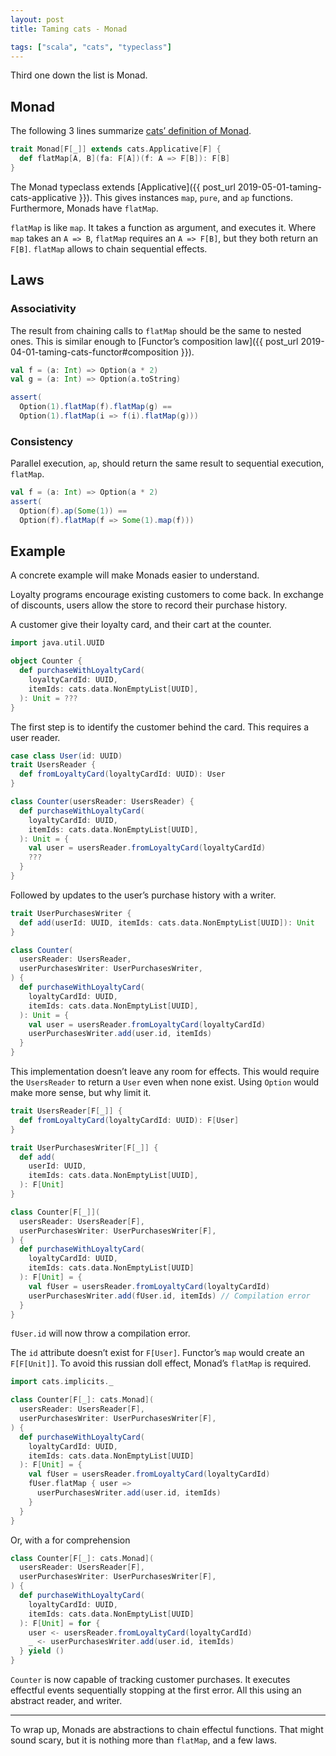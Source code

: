 ```yaml
---
layout: post
title: Taming cats - Monad

tags: ["scala", "cats", "typeclass"]
---
```


Third one down the list is Monad.

## Monad
The following 3 lines summarize [cats’ definition of Monad](https://github.com/typelevel/cats/blob/master/core/src/main/scala/cats/Monad.scala).

```scala
trait Monad[F[_]] extends cats.Applicative[F] {
  def flatMap[A, B](fa: F[A])(f: A => F[B]): F[B]
}
```

The Monad typeclass extends [Applicative]({{ post_url 2019-05-01-taming-cats-applicative }}). This gives instances `map`, `pure`, and `ap` functions. Furthermore, Monads have `flatMap`.

`flatMap` is like `map`. It takes a function as argument, and executes it. Where `map` takes an `A => B`, `flatMap` requires an `A => F[B]`, but they both return an `F[B]`. `flatMap` allows to chain sequential effects.

## Laws
### Associativity
The result from chaining calls to `flatMap` should be the same to nested ones. This is similar enough to [Functor’s composition law]({{ post_url 2019-04-01-taming-cats-functor#composition }}).

```scala
val f = (a: Int) => Option(a * 2)
val g = (a: Int) => Option(a.toString)

assert(
  Option(1).flatMap(f).flatMap(g) ==
  Option(1).flatMap(i => f(i).flatMap(g)))
```

### Consistency
Parallel execution, `ap`, should return the same result to sequential execution, `flatMap`.

```scala
val f = (a: Int) => Option(a * 2)
assert(
  Option(f).ap(Some(1)) ==
  Option(f).flatMap(f => Some(1).map(f)))
```

## Example
A concrete example will make Monads easier to understand.

Loyalty programs encourage existing customers to come back. In exchange of discounts, users allow the store to record their purchase history.

A customer give their loyalty card, and their cart at the counter.

```scala
import java.util.UUID

object Counter {
  def purchaseWithLoyaltyCard(
    loyaltyCardId: UUID,
    itemIds: cats.data.NonEmptyList[UUID],
  ): Unit = ???
}
```

The first step is to identify the customer behind the card. This requires a user reader.

```scala
case class User(id: UUID)
trait UsersReader {
  def fromLoyaltyCard(loyaltyCardId: UUID): User
}

class Counter(usersReader: UsersReader) {
  def purchaseWithLoyaltyCard(
    loyaltyCardId: UUID,
    itemIds: cats.data.NonEmptyList[UUID],
  ): Unit = {
    val user = usersReader.fromLoyaltyCard(loyaltyCardId)
    ???
  }
}
```

Followed by updates to the user’s purchase history with a writer.

```scala
trait UserPurchasesWriter {
  def add(userId: UUID, itemIds: cats.data.NonEmptyList[UUID]): Unit
}

class Counter(
  usersReader: UsersReader,
  userPurchasesWriter: UserPurchasesWriter,
) {
  def purchaseWithLoyaltyCard(
    loyaltyCardId: UUID,
    itemIds: cats.data.NonEmptyList[UUID],
  ): Unit = {
    val user = usersReader.fromLoyaltyCard(loyaltyCardId)
    userPurchasesWriter.add(user.id, itemIds)
  }
}
```

This implementation doesn’t leave any room for effects. This would require the `UsersReader` to return a `User` even when none exist. Using `Option` would make more sense, but why limit it.

```scala
trait UsersReader[F[_]] {
  def fromLoyaltyCard(loyaltyCardId: UUID): F[User]
}

trait UserPurchasesWriter[F[_]] {
  def add(
    userId: UUID,
    itemIds: cats.data.NonEmptyList[UUID],
  ): F[Unit]
}

class Counter[F[_]](
  usersReader: UsersReader[F],
  userPurchasesWriter: UserPurchasesWriter[F],
) {
  def purchaseWithLoyaltyCard(
    loyaltyCardId: UUID,
    itemIds: cats.data.NonEmptyList[UUID]
  ): F[Unit] = {
    val fUser = usersReader.fromLoyaltyCard(loyaltyCardId)
    userPurchasesWriter.add(fUser.id, itemIds) // Compilation error
  }
}
```

`fUser.id` will now throw a compilation error.

The `id` attribute doesn’t exist for `F[User]`. Functor’s `map` would create an `F[F[Unit]]`. To avoid this russian doll effect, Monad’s `flatMap` is required.

```scala
import cats.implicits._

class Counter[F[_]: cats.Monad](
  usersReader: UsersReader[F],
  userPurchasesWriter: UserPurchasesWriter[F],
) {
  def purchaseWithLoyaltyCard(
    loyaltyCardId: UUID,
    itemIds: cats.data.NonEmptyList[UUID]
  ): F[Unit] = {
    val fUser = usersReader.fromLoyaltyCard(loyaltyCardId)
    fUser.flatMap { user =>
      userPurchasesWriter.add(user.id, itemIds)
    }
  }
}
```

Or, with a for comprehension

```scala
class Counter[F[_]: cats.Monad](
  usersReader: UsersReader[F],
  userPurchasesWriter: UserPurchasesWriter[F],
) {
  def purchaseWithLoyaltyCard(
    loyaltyCardId: UUID,
    itemIds: cats.data.NonEmptyList[UUID]
  ): F[Unit] = for {
    user <- usersReader.fromLoyaltyCard(loyaltyCardId)
    _ <- userPurchasesWriter.add(user.id, itemIds)
  } yield ()
}
```

`Counter` is now capable of tracking customer purchases. It executes effectful events sequentially stopping at the first error. All this using an abstract reader, and writer.

---

To wrap up, Monads are abstractions to chain effectul functions. That might sound scary, but it is nothing more than `flatMap`, and a few laws.

